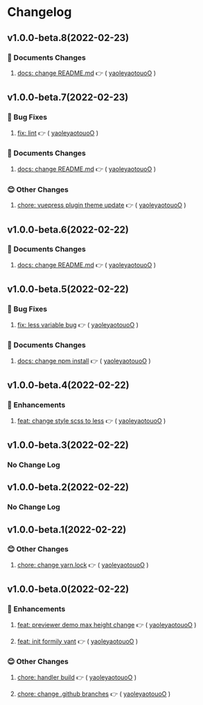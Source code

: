 # Changelog

## v1.0.0-beta.8(2022-02-23)

### :memo: Documents Changes

1. [docs: change README.md](https://github.com/formilyjs/vant/commit/a5d18e2) :point_right: ( [yaoleyaotouoO](https://github.com/yaoleyaotouoO) )

## v1.0.0-beta.7(2022-02-23)

### :bug: Bug Fixes

1. [fix: lint](https://github.com/formilyjs/vant/commit/c74bea2) :point_right: ( [yaoleyaotouoO](https://github.com/yaoleyaotouoO) )

### :memo: Documents Changes

1. [docs: change README.md](https://github.com/formilyjs/vant/commit/8fdebe6) :point_right: ( [yaoleyaotouoO](https://github.com/yaoleyaotouoO) )

### :blush: Other Changes

1. [chore: vuepress plugin theme update](https://github.com/formilyjs/vant/commit/b3cb018) :point_right: ( [yaoleyaotouoO](https://github.com/yaoleyaotouoO) )

## v1.0.0-beta.6(2022-02-22)

### :memo: Documents Changes

1. [docs: change README.md](https://github.com/formilyjs/vant/commit/de5e33d) :point_right: ( [yaoleyaotouoO](https://github.com/yaoleyaotouoO) )

## v1.0.0-beta.5(2022-02-22)

### :bug: Bug Fixes

1. [fix: less variable bug](https://github.com/formilyjs/vant/commit/6be3892) :point_right: ( [yaoleyaotouoO](https://github.com/yaoleyaotouoO) )

### :memo: Documents Changes

1. [docs: change npm install](https://github.com/formilyjs/vant/commit/760e672) :point_right: ( [yaoleyaotouoO](https://github.com/yaoleyaotouoO) )

## v1.0.0-beta.4(2022-02-22)

### :tada: Enhancements

1. [feat: change style scss to less](https://github.com/formilyjs/vant/commit/5e7d95a) :point_right: ( [yaoleyaotouoO](https://github.com/yaoleyaotouoO) )

## v1.0.0-beta.3(2022-02-22)

### No Change Log

## v1.0.0-beta.2(2022-02-22)

### No Change Log

## v1.0.0-beta.1(2022-02-22)

### :blush: Other Changes

1. [chore: change yarn.lock](https://github.com/formilyjs/vant/commit/dd748b9) :point_right: ( [yaoleyaotouoO](https://github.com/yaoleyaotouoO) )

## v1.0.0-beta.0(2022-02-22)

### :tada: Enhancements

1. [feat: previewer demo max height change](https://github.com/formilyjs/vant/commit/e0e50ca) :point_right: ( [yaoleyaotouoO](https://github.com/yaoleyaotouoO) )

1. [feat: init formily vant](https://github.com/formilyjs/vant/commit/c352330) :point_right: ( [yaoleyaotouoO](https://github.com/yaoleyaotouoO) )

### :blush: Other Changes

1. [chore: handler build](https://github.com/formilyjs/vant/commit/67d31c0) :point_right: ( [yaoleyaotouoO](https://github.com/yaoleyaotouoO) )

1. [chore: change .github branches](https://github.com/formilyjs/vant/commit/61476ee) :point_right: ( [yaoleyaotouoO](https://github.com/yaoleyaotouoO) )
